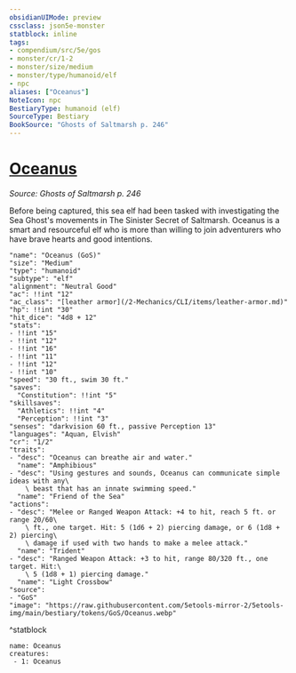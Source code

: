 ```yaml
---
obsidianUIMode: preview
cssclass: json5e-monster
statblock: inline
tags:
- compendium/src/5e/gos
- monster/cr/1-2
- monster/size/medium
- monster/type/humanoid/elf
- npc
aliases: ["Oceanus"]
NoteIcon: npc
BestiaryType: humanoid (elf)
SourceType: Bestiary
BookSource: "Ghosts of Saltmarsh p. 246"
---
```

# [Oceanus](2-Mechanics/CLI/bestiary/npc/oceanus-gos.md)
*Source: Ghosts of Saltmarsh p. 246*  

Before being captured, this sea elf had been tasked with investigating the Sea Ghost's movements in The Sinister Secret of Saltmarsh. Oceanus is a smart and resourceful elf who is more than willing to join adventurers who have brave hearts and good intentions.

```statblock
"name": "Oceanus (GoS)"
"size": "Medium"
"type": "humanoid"
"subtype": "elf"
"alignment": "Neutral Good"
"ac": !!int "12"
"ac_class": "[leather armor](/2-Mechanics/CLI/items/leather-armor.md)"
"hp": !!int "30"
"hit_dice": "4d8 + 12"
"stats":
- !!int "15"
- !!int "12"
- !!int "16"
- !!int "11"
- !!int "12"
- !!int "10"
"speed": "30 ft., swim 30 ft."
"saves":
  "Constitution": !!int "5"
"skillsaves":
  "Athletics": !!int "4"
  "Perception": !!int "3"
"senses": "darkvision 60 ft., passive Perception 13"
"languages": "Aquan, Elvish"
"cr": "1/2"
"traits":
- "desc": "Oceanus can breathe air and water."
  "name": "Amphibious"
- "desc": "Using gestures and sounds, Oceanus can communicate simple ideas with any\
    \ beast that has an innate swimming speed."
  "name": "Friend of the Sea"
"actions":
- "desc": "Melee or Ranged Weapon Attack: +4 to hit, reach 5 ft. or range 20/60\
    \ ft., one target. Hit: 5 (1d6 + 2) piercing damage, or 6 (1d8 + 2) piercing\
    \ damage if used with two hands to make a melee attack."
  "name": "Trident"
- "desc": "Ranged Weapon Attack: +3 to hit, range 80/320 ft., one target. Hit:\
    \ 5 (1d8 + 1) piercing damage."
  "name": "Light Crossbow"
"source":
- "GoS"
"image": "https://raw.githubusercontent.com/5etools-mirror-2/5etools-img/main/bestiary/tokens/GoS/Oceanus.webp"
```
^statblock

```encounter-table
name: Oceanus
creatures:
 - 1: Oceanus
```